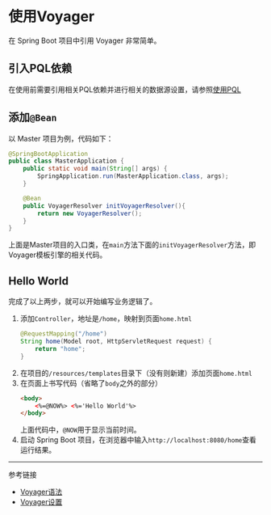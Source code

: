 # 使用Voyager

在 Spring Boot 项目中引用 Voyager 非常简单。

## 引入PQL依赖

在使用前需要引用相关PQL依赖并进行相关的数据源设置，请参照[使用PQL](/pql/use-pql.md)

## 添加`@Bean`

以 Master 项目为例，代码如下：
```java
@SpringBootApplication
public class MasterApplication {
	public static void main(String[] args) {
		SpringApplication.run(MasterApplication.class, args);
	}

	@Bean
	public VoyagerResolver initVoyagerResolver(){
		return new VoyagerResolver();
	}
}
```

上面是Master项目的入口类，在`main`方法下面的`initVoyagerResolver`方法，即Voyager模板引擎的相关代码。

## Hello World

完成了以上两步，就可以开始编写业务逻辑了。

1. 添加`Controller`，地址是`/home`，映射到页面`home.html`
    ```java
    @RequestMapping("/home")
    String home(Model root, HttpServletRequest request) {
        return "home";
    }
    ```
2. 在项目的`/resources/templates`目录下（没有则新建）添加页面`home.html`
3. 在页面上书写代码（省略了`body`之外的部分）
    ```html
    <body>
        <%=@NOW%> <%='Hello World'%>
    </body>
    ```
    上面代码中，`@NOW`用于显示当前时间。
4. 启动 Spring Boot 项目，在浏览器中输入`http://localhost:8080/home`查看运行结果。


---
参考链接

* [Voyager语法](/voyager/syntax.md)
* [Voyager设置](/voyager/setup.md)